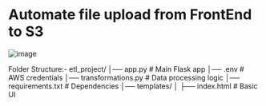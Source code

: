 # Automate file upload from FrontEnd to S3

![image](https://github.com/user-attachments/assets/cb3cc814-0ee8-4a6d-aaa8-ae69c4cb88a7)

Folder Structure:-
etl_project/
│── app.py  # Main Flask app
│── .env  # AWS credentials
│── transformations.py  # Data processing logic
│── requirements.txt  # Dependencies
│── templates/
│   ├── index.html  # Basic UI
